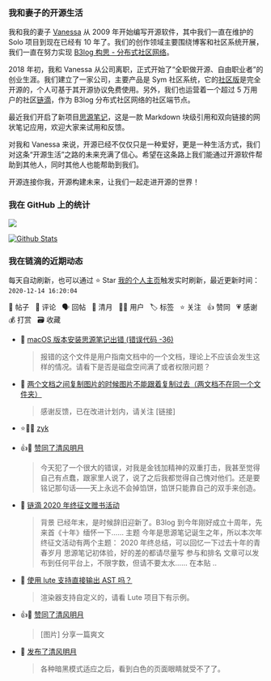 ### 我和妻子的开源生活

我和我的妻子 [Vanessa](https://github.com/Vanessa219) 从 2009 年开始编写开源软件，其中我们一直在维护的 Solo 项目到现在已经有 10 年了。我们的创作领域主要围绕博客和社区系统开展，我们一直在努力实现 [B3log 构思 - 分布式社区网络](https://ld246.com/article/1546941897596)。

2018 年初，我和 Vanessa 从公司离职，正式开始了“全职做开源、自由职业者”的创业生涯。我们建立了一家公司，主要产品是 Sym 社区系统，它的[社区版](https://github.com/88250/symphony)是完全开源的，个人可基于其开源协议免费使用。另外，我们也运营着一个超过 5 万用户的社区[链滴](https://ld246.com)，作为 B3log 分布式社区网络的社区端节点。

最近我们开启了新项目[思源笔记](https://github.com/siyuan-note/siyuan)，这是一款 Markdown 块级引用和双向链接的网状笔记应用，欢迎大家来试用和反馈。

对我和 Vanessa 来说，开源已经不仅仅只是一种爱好，更是一种生活方式，我们对这条“开源生活”之路的未来充满了信心。希望在这条路上我们能通过开源软件帮助到其他人，同时其他人也能帮助到我们。

开源连接你我，开源构建未来，让我们一起走进开源的世界！

### 我在 GitHub 上的统计

<a title="Hits" target="_blank" href="https://github.com/88250/88250"><img src="https://hits.b3log.org/88250/88250.svg"></a>

[![Github Stats](https://github-readme-stats.vercel.app/api?username=88250&theme=tokyonight&show_icons=true)](https://github.com/88250)

<!--events start -->

### 我在链滴的近期动态

每天自动刷新，也可以通过 ⭐️ Star [我的个人主页](https://github.com/88250/88250)触发实时刷新，最近更新时间：`2020-12-14 16:20:04`

📝 帖子 &nbsp; 💬 评论 &nbsp; 🗣 回帖 &nbsp; 🌙 清月 &nbsp; 👨‍💻 用户 &nbsp; 🏷️ 标签 &nbsp; ⭐️ 关注 &nbsp; 👍 赞同 &nbsp; 💗 感谢 &nbsp; 💰 打赏 &nbsp; 🗃 收藏

* 💬 [macOS 版本安装思源笔记出错 (错误代码 -36)](https://ld246.com/article/1607852784539/comment/1607855854570#comments)

  > 报错的这个文件是用户指南文档中的一个文档，理论上不应该会发生这样的情况。请看下是否是磁盘空间满了或者权限问题？
* 💬 [两个文档之间复制图片的时候图片不能跟着复制过去（两文档不在同一个文件夹）](https://ld246.com/article/1607774345640/comment/1607823520470#comments)

  > 感谢反馈，已在改进计划内，请关注 [链接]
* ⭐️👨‍💻 [zyk](https://ld246.com/member/zyk)

  > 
* 👍🌙 [赞同了清风明月](https://ld246.com/member/zyk/breezemoons/1607782131655)

  > 今天犯了一个很大的错误，对我是金钱加精神的双重打击，我甚至觉得自己有点蠢，跟家里人说了，说了之后我都觉得自己愧对他们。还是要铭记那句话——天上永远不会掉馅饼，馅饼只能靠自己的双手来创造。
* 📝 [链滴 2020 年终征文赠书活动](https://ld246.com/article/1607769429589)

  > 背景 已经年末，是时候辞旧迎新了。B3log 到今年刚好成立十周年，先来首《十年》缅怀一下…… 主题 今年是思源笔记诞生之年，所以本次年终征文活动有两个主题： 2020 年终总结，可以回忆一下过去十年的青春岁月 思源笔记初体验，好的差的都请尽量写 参与和排名 文章可以发布到任何平台上，不限字数，但请不要太水…… 在本贴 ..
* 💬 [使用 lute 支持直接输出 AST 吗？](https://ld246.com/article/1607760994496/comment/1607762630638#comments)

  > 渲染器支持自定义的，请看 Lute 项目下有示例。
* 👍🌙 [赞同了清风明月](https://ld246.com/member/mymoshou/breezemoons/1607648599343)

  > [图片] 分享一篇爽文
* 🌙 [发布了清风明月](https://ld246.com/member/88250/breezemoons/1607699376085)

  > 各种暗黑模式适应之后，看到白色的页面眼睛就受不了了。


<!--events end -->
